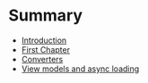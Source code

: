 # Summary

* [Introduction](README.md)
* [First Chapter](chapter1.md)
* [Converters](converters.md)
* [View models and async loading](view_models_and_async_loading.md)

